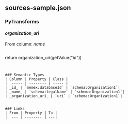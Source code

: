 ## sources-sample.json

### PyTransforms
#### _organization_uri_
From column: _name_
>``` python
return organization_uri(getValue("id"))
```


### Semantic Types
| Column | Property | Class |
|  ----- | -------- | ----- |
| _id_ | `memex:databaseId` | `schema:Organization1`|
| _name_ | `schema:legalName` | `schema:Organization1`|
| _organization_uri_ | `uri` | `schema:Organization1`|


### Links
| From | Property | To |
|  --- | -------- | ---|
